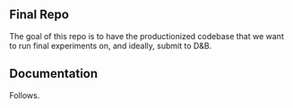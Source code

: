 ## Final Repo

The goal of this repo is to have the productionized codebase that we want to run  final experiments on, and ideally, submit to D&B.

## Documentation

Follows. 